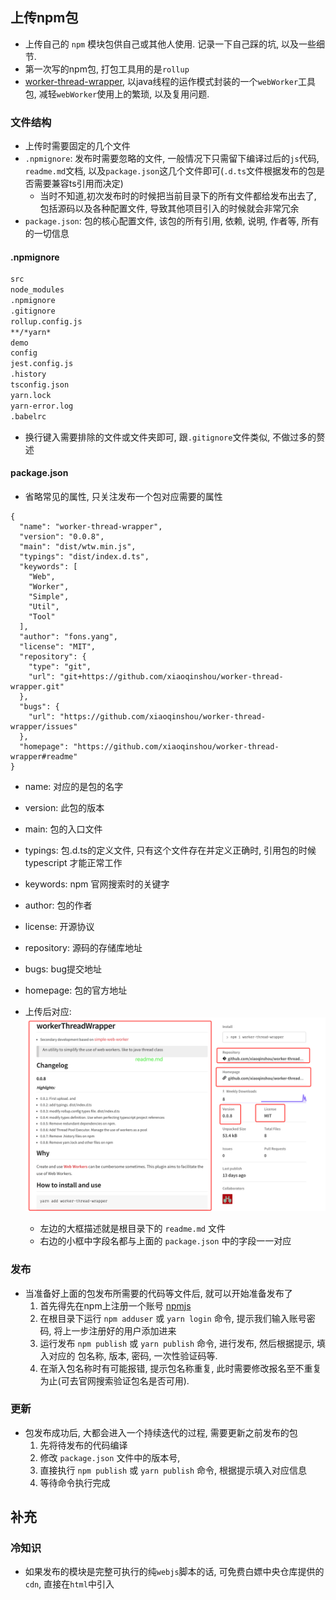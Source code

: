 ## 上传npm包
* 上传自己的 `npm` 模块包供自己或其他人使用. 记录一下自己踩的坑, 以及一些细节.
* 第一次写的npm包, 打包工具用的是`rollup`
* [worker-thread-wrapper](https://www.npmjs.com/package/worker-thread-wrapper), 以java线程的运作模式封装的一个`webWorker`工具包, 减轻`webWorker`使用上的繁琐, 以及复用问题. 

### 文件结构
* 上传时需要固定的几个文件
* `.npmignore`: 发布时需要忽略的文件, 一般情况下只需留下编译过后的`js`代码, `readme.md`文档, 以及`package.json`这几个文件即可(`.d.ts`文件根据发布的包是否需要兼容ts引用而决定)
  * 当时不知道,初次发布时的时候把当前目录下的所有文件都给发布出去了, 包括源码以及各种配置文件, 导致其他项目引入的时候就会非常冗余
* `package.json`: 包的核心配置文件, 该包的所有引用, 依赖, 说明, 作者等, 所有的一切信息

#### .npmignore
```makefile
src
node_modules
.npmignore
.gitignore
rollup.config.js
**/*yarn*
demo
config
jest.config.js
.history
tsconfig.json
yarn.lock
yarn-error.log
.babelrc
```

* 换行键入需要排除的文件或文件夹即可, 跟`.gitignore`文件类似, 不做过多的赘述

#### package.json
* 省略常见的属性, 只关注发布一个包对应需要的属性
```json5
{
  "name": "worker-thread-wrapper",
  "version": "0.0.8",
  "main": "dist/wtw.min.js",
  "typings": "dist/index.d.ts",
  "keywords": [
    "Web",
    "Worker",
    "Simple",
    "Util",
    "Tool"
  ],
  "author": "fons.yang",
  "license": "MIT",
  "repository": {
    "type": "git",
    "url": "git+https://github.com/xiaoqinshou/worker-thread-wrapper.git"
  },
  "bugs": {
    "url": "https://github.com/xiaoqinshou/worker-thread-wrapper/issues"
  },
  "homepage": "https://github.com/xiaoqinshou/worker-thread-wrapper#readme"
}
```
  * name: 对应的是包的名字
  * version: 此包的版本
  * main: 包的入口文件
  * typings: 包.d.ts的定义文件, 只有这个文件存在并定义正确时, 引用包的时候 typescript 才能正常工作
  * keywords: npm 官网搜索时的关键字
  * author: 包的作者
  * license: 开源协议
  * repository: 源码的存储库地址
  * bugs: bug提交地址
  * homepage: 包的官方地址

* 上传后对应: 
  ![](./images/2022-08-22-18-29-22.png)
  * 左边的大框描述就是根目录下的 `readme.md` 文件
  * 右边的小框中字段名都与上面的 `package.json` 中的字段一一对应

### 发布
* 当准备好上面的包发布所需要的代码等文件后, 就可以开始准备发布了
  1. 首先得先在npm上注册一个账号 [npmjs](http://npmjs.com)
  2. 在根目录下运行 `npm adduser` 或 `yarn login` 命令, 提示我们输入账号密码, 将上一步注册好的用户添加进来
  3. 运行发布 `npm publish` 或 `yarn publish` 命令, 进行发布, 然后根据提示, 填入对应的 包名称, 版本, 密码, 一次性验证码等.
  4. 在渐入包名称时有可能报错, 提示包名称重复, 此时需要修改报名至不重复为止(可去官网搜索验证包名是否可用).

### 更新 
  * 包发布成功后, 大都会进入一个持续迭代的过程, 需要更新之前发布的包
    1. 先将待发布的代码编译
    2. 修改 `package.json` 文件中的版本号, 
    3. 直接执行 `npm publish` 或 `yarn publish` 命令, 根据提示填入对应信息
    4. 等待命令执行完成

## 补充
### 冷知识
  * 如果发布的模块是完整可执行的纯`webjs`脚本的话, 可免费白嫖中央仓库提供的`cdn`, 直接在`html`中引入

